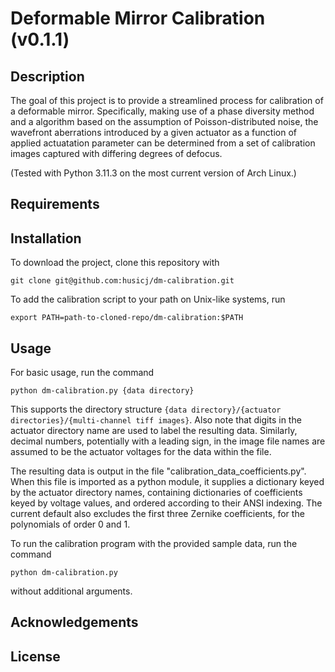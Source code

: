# Deformable Mirror Calibration (v0.1.1)

## Description

The goal of this project is to provide a streamlined process for calibration of a deformable mirror. Specifically, making use of a phase diversity method and a algorithm based on the assumption of Poisson-distributed noise, the wavefront aberrations introduced by a given actuator as a function of applied actuatation parameter can be determined from a set of calibration images captured with differing degrees of defocus.

(Tested with Python 3.11.3 on the most current version of Arch Linux.)

## Requirements

## Installation

To download the project, clone this repository with
```
git clone git@github.com:husicj/dm-calibration.git
```
To add the calibration script to your path on Unix-like systems, run
```
export PATH=path-to-cloned-repo/dm-calibration:$PATH
```

## Usage

For basic usage, run the command
```
python dm-calibration.py {data directory}
```
This supports the directory structure `{data directory}/{actuator directories}/{multi-channel tiff images}`. Also note that digits in the actuator directory name are used to label the resulting data. Similarly, decimal numbers, potentially with a leading sign, in the image file names are assumed to be the actuator voltages for the data within the file.

The resulting data is output in the file "calibration\_data\_coefficients.py". When this file is imported as a python module, it supplies a dictionary keyed by the actuator directory names, containing dictionaries of coefficients keyed by voltage values, and ordered according to their ANSI indexing. The current default also excludes the first three Zernike coefficients, for the polynomials of order 0 and 1.

To run the calibration program with the provided sample data, run the command
```
python dm-calibration.py
```
without additional arguments.

## Acknowledgements

## License

